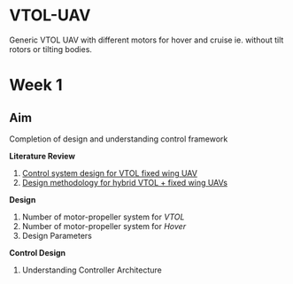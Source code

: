 # **VTOL-UAV**
Generic VTOL UAV with different motors for hover and cruise ie. without tilt rotors or tilting bodies. 
# **Week 1** 
## **Aim** 
Completion of design and understanding control framework

**Literature Review**
1. [Control system design for VTOL fixed wing UAV](https://www.sciencedirect.com/science/article/pii/S2405896316302415)
2. [Design methodology for hybrid VTOL + fixed wing UAVs](https://medcraveonline.com/AAOAJ/design-methodology-for-hybrid-vtol--fixed-wing-unmanned-aerial-vehicles.html)

**Design**
1. Number of motor-propeller system for *VTOL*
2. Number of motor-propeller system for *Hover*
3. Design Parameters

**Control Design**
1. Understanding Controller Architecture
